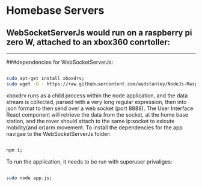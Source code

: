 # Homebase Servers


## WebSocketServerJs would run on a raspberry pi zero W, attached to an xbox360 conrtoller:

-----

###dependencies for WebSocketServerJs:

```sh

sudo apt-get install xboxdrv;
sudo wget -O - https://raw.githubusercontent.com/audstanley/NodeJs-Raspberry-Pi/master/Install-Node.sh | bash

```

xboxdrv runs as a child process within the node application, and the data stream is collected, parsed with a
very long regular expression, then into json format to then send over a web socket (port 8888).  The User Interface
React component will retrieve the data from the socket, at the home base station, and the rover should attach to the same
ip:socket to exicute mobility(and or)arm movement.  To install the dependencies for the app navigae to the WebSocketServerJs folder:

```sh

npm i;

```

To run the application, it needs to be run with superuser privaliges:

```sh

sudo node app.js;

```
